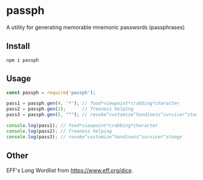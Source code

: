 # passph

A utility for generating memorable mnemonic passwords (passphrases)  

## Install

```
npm i passph
```

## Usage

```JavaScript
const passph = require('passph');

pass1 = passph.gen(4, '*'); // food*viewpoint*crabbing*character
pass2 = passph.gen(2);      // freeness helping
pass3 = passph.gen(5, "^"); // revoke^customize^handiness^survivor^stooge

console.log(pass1); // food*viewpoint*crabbing*character
console.log(pass2); // freeness helping
console.log(pass3); // revoke^customize^handiness^survivor^stooge
```

## Other

EFF's Long Wordlist from https://www.eff.org/dice.